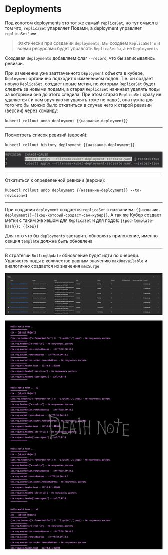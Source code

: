 # Deployments

Под копотом deployments это тот же самый `replicaSet`, но тут смысл в том что, `replicaSet` упарвляет Подами, а deployment управляет `replicaSet'ами`.

> Фактически при создании `deployments`, мы создаем `ReplicaSet'ы` и всеми ресурсами будет управлять `ReplicaSet'ы`, а не `Deployments`

Создавая `deployments` добавляем флаг `--record`, что бы записывались ревизии.

При изменении уже зааттаченного `DEployment` объекта в кубере, `Deployment` органично подходит к изменениям подов. Т.е. он создает новую `ReplicaSet`, создает новые метки, по которым `ReplicaSet` будет следить за новыми подами, а старая `ReplicaSet` начинает удалять поды за которыми она до этого следила. При этом старая `ReplicaSet` сразу не удаляется ( и нам вручную их удалять тоже не надо ), она нужна для того что бы можно было откатиться в случае чего к старой ревизии (версии) через команду:

`kubectl rollout undo deployment {{назваеие-deployment}}`

--- 

Посмотреть список ревизий (версий):

`kubectl rollout history deployment {{название-deployment}}`

![список ревизий](./%D0%BE%D0%BF%D0%B8%D1%81%D0%B0%D0%BD%D0%B8%D0%B5-%D1%80%D0%B5%D0%B2%D0%B8%D0%B7%D0%B8%D0%B9.png)

---

Откатиться к определенной ревизии (версии):

`kubectl rollout undo deployment {{название-deployment}} --to-revision=1`

---

При создании `deployment` создается `replicaSet` с названием: `{{название-deployment}}-{{хэш-который-создаст-сам-кубер}}`.
А так же Кубер создает метки с таким же хешом для `ReplicaSet` и для подов: `{{pod-template-hash}}: {{хэш}}`

Для того что бы `deployments` заставить обновлять приложение, именно секция `template` должна быть обновлена

---

В стратегии `RollingUpdate` обновление будет идти по очереди. Удаляются поды в количестве равным значению `maxUnavailable` и аналогично создается из значения `maxSurge`


![Дашборд](./%D0%BF%D0%BE-%D0%BE%D1%87%D0%B5%D1%80%D0%B5%D0%B4%D0%BD%D0%BE%D0%B5-%D0%BE%D0%B1%D0%BD%D0%BE%D0%B2%D0%BB%D0%B5%D0%BD%D0%B8%D0%B5-%D0%B4%D0%B0%D1%88%D0%B1%D0%BE%D1%80%D0%B4.jpg)

![Логи в терминале](%D0%BF%D0%BE-%D0%BE%D1%87%D0%B5%D1%80%D0%B5%D0%B4%D0%BD%D0%BE%D0%B5-%D0%BE%D0%B1%D0%BD%D0%BE%D0%B2%D0%BB%D0%B5%D0%BD%D0%B8%D0%B5-%D0%BF%D0%BE%D0%B4%D0%BE%D0%B2-%D1%82%D0%B5%D1%80%D0%BC%D0%B8%D0%BD%D0%B0%D0%BB.jpg)
